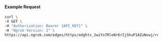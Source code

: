 <!-- Code generated for API Clients. DO NOT EDIT. -->

#### Example Request

```bash
curl \
-X GET \
-H "Authorization: Bearer {API_KEY}" \
-H "Ngrok-Version: 2" \
https://api.ngrok.com/edges/https/edghts_2wiYo7RleNr6rIjShuP1AZuNvwj/routes/edghtsrt_2wiYo75UW3rW49JGx7Z2DMfYgKZ/webhook_verification
```

